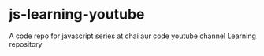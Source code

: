 # js-learning-youtube
A code repo for javascript series at chai aur code youtube channel
Learning repository
